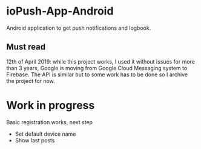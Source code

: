 # ioPush-App-Android
Android application to get push notifications and logbook.

## Must read
12th of April 2019: while this project works, I used it without issues for more than 3 years, Google is moving from Google Cloud Messaging system to Firebase. The API is similar but to some work has to be done so I archive the project for now.

# Work in progress
Basic registration works, next step
* Set default device name
* Show last posts
